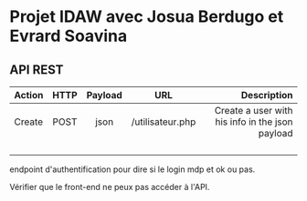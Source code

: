 # Projet IDAW avec Josua Berdugo et Evrard Soavina


## API REST


| Action | HTTP | Payload | URL | Description |
|---    |:-:    |:-:    |:-:    |--:    |
| Create | POST | json | /utilisateur.php | Create a user with his info in the json payload |
|  |  |  |  |  |
|  |  |  |  |  |
|  |  |  |  |  |
|  |  |  |  |  |

endpoint d'authentification pour dire si le login mdp et ok ou pas.

Vérifier que le front-end ne peux pas accéder à l'API.